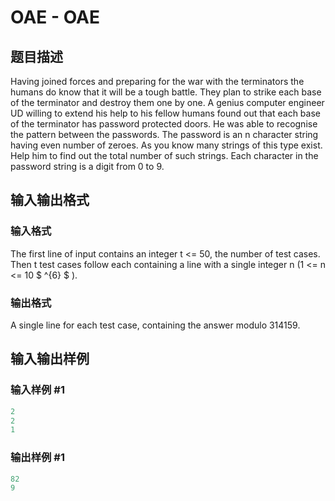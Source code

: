 # OAE - OAE

## 题目描述

Having joined forces and preparing for the war with the terminators the humans do know that it will be a tough battle. They plan to strike each base of the terminator and destroy them one by one. A genius computer engineer UD willing to extend his help to his fellow humans found out that each base of the terminator has password protected doors. He was able to recognise the pattern between the passwords. The password is an n character string having even number of zeroes. As you know many strings of this type exist. Help him to find out the total number of such strings. Each character in the password string is a digit from 0 to 9.

## 输入输出格式

### 输入格式

The first line of input contains an integer t <= 50, the number of test cases. Then t test cases follow each containing a line with a single integer n (1 <= n <= 10 $ ^{6} $ ).

### 输出格式

A single line for each test case, containing the answer modulo 314159.

## 输入输出样例

### 输入样例 #1

```cpp
2
2
1
```


### 输出样例 #1

```cpp
82
9
```


